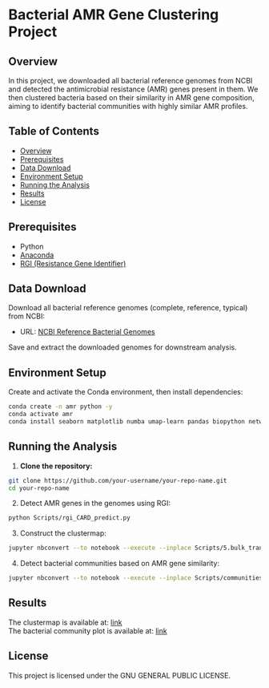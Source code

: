 # Bacterial AMR Gene Clustering Project

## Overview
In this project, we downloaded all bacterial reference genomes from NCBI and detected the antimicrobial resistance (AMR) genes present in them. We then clustered bacteria based on their similarity in AMR gene composition, aiming to identify bacterial communities with highly similar AMR profiles.

## Table of Contents
- [Overview](#overview)
- [Prerequisites](#prerequisites)
- [Data Download](#data-download)
- [Environment Setup](#environment-setup)
- [Running the Analysis](#running-the-analysis)
- [Results](#results)
- [License](#license)

## Prerequisites
- Python  
- [Anaconda](https://www.anaconda.com/)  
- [RGI (Resistance Gene Identifier)](https://github.com/arpcard/rgi)

## Data Download
Download all bacterial reference genomes (complete, reference, typical) from NCBI:

- URL: [NCBI Reference Bacterial Genomes](https://www.ncbi.nlm.nih.gov/datasets/genome/?taxon=2&reference_only=true&typical_only=true&assembly_level=3:3)

Save and extract the downloaded genomes for downstream analysis.

## Environment Setup
Create and activate the Conda environment, then install dependencies:
```bash
conda create -n amr python -y
conda activate amr
conda install seaborn matplotlib numba umap-learn pandas biopython networkx plotly scikit-learn ipykernel -y
```
## Running the Analysis

1. **Clone the repository:**

```bash
git clone https://github.com/your-username/your-repo-name.git
cd your-repo-name
```

2. Detect AMR genes in the genomes using RGI:
```bash
python Scripts/rgi_CARD_predict.py
```

3. Construct the clustermap:
```bash
jupyter nbconvert --to notebook --execute --inplace Scripts/5.bulk_transcriptomic_analysis.ipynb
```

4. Detect bacterial communities based on AMR gene similarity:
```bash
jupyter nbconvert --to notebook --execute --inplace Scripts/communities.ipynb
```

## Results
The clustermap is available at: [link](https://drive.google.com/file/d/1RhwtlLhy3Ry11J4cvgLPSQa6HQVVvrZw/view?usp=sharing)  
The bacterial community plot is available at: [link](https://drive.google.com/file/d/1bNWJ_ZlA9pbfEcDhHUCRhyXs-BgLHRhV/view?usp=sharing)


## License
This project is licensed under the GNU GENERAL PUBLIC LICENSE.



